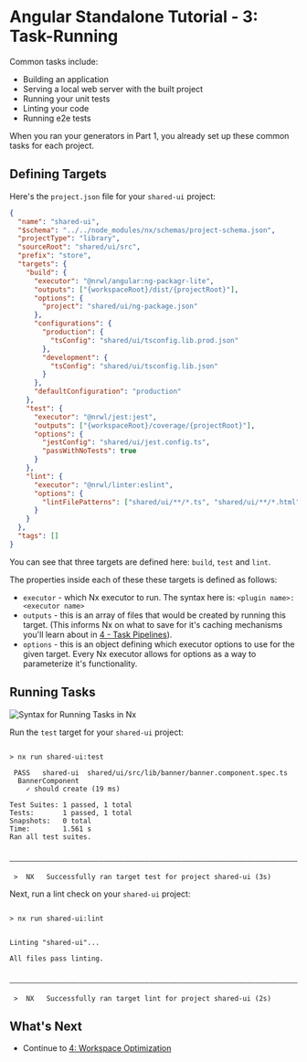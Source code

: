 # Angular Standalone Tutorial - 3: Task-Running

Common tasks include:

- Building an application
- Serving a local web server with the built project
- Running your unit tests
- Linting your code
- Running e2e tests

When you ran your generators in Part 1, you already set up these common tasks for each project.

## Defining Targets

Here's the `project.json` file for your `shared-ui` project:

```json {% fileName="shared/ui/project.json" %}
{
  "name": "shared-ui",
  "$schema": "../../node_modules/nx/schemas/project-schema.json",
  "projectType": "library",
  "sourceRoot": "shared/ui/src",
  "prefix": "store",
  "targets": {
    "build": {
      "executor": "@nrwl/angular:ng-packagr-lite",
      "outputs": ["{workspaceRoot}/dist/{projectRoot}"],
      "options": {
        "project": "shared/ui/ng-package.json"
      },
      "configurations": {
        "production": {
          "tsConfig": "shared/ui/tsconfig.lib.prod.json"
        },
        "development": {
          "tsConfig": "shared/ui/tsconfig.lib.json"
        }
      },
      "defaultConfiguration": "production"
    },
    "test": {
      "executor": "@nrwl/jest:jest",
      "outputs": ["{workspaceRoot}/coverage/{projectRoot}"],
      "options": {
        "jestConfig": "shared/ui/jest.config.ts",
        "passWithNoTests": true
      }
    },
    "lint": {
      "executor": "@nrwl/linter:eslint",
      "options": {
        "lintFilePatterns": ["shared/ui/**/*.ts", "shared/ui/**/*.html"]
      }
    }
  },
  "tags": []
}
```

You can see that three targets are defined here: `build`, `test` and `lint`.

The properties inside each of these these targets is defined as follows:

- `executor` - which Nx executor to run. The syntax here is: `<plugin name>:<executor name>`
- `outputs` - this is an array of files that would be created by running this target. (This informs Nx on what to save for it's caching mechanisms you'll learn about in [4 - Task Pipelines](/angular-standalone-tutorial/4-task-pipelines)).
- `options` - this is an object defining which executor options to use for the given target. Every Nx executor allows for options as a way to parameterize it's functionality.

## Running Tasks

![Syntax for Running Tasks in Nx](/shared/angular-standalone-tutorial/run-target-syntax.svg)

Run the `test` target for your `shared-ui` project:

```{% command="npx nx test shared-ui" path="~/store" %}

> nx run shared-ui:test

 PASS   shared-ui  shared/ui/src/lib/banner/banner.component.spec.ts
  BannerComponent
    ✓ should create (19 ms)

Test Suites: 1 passed, 1 total
Tests:       1 passed, 1 total
Snapshots:   0 total
Time:        1.561 s
Ran all test suites.

 —————————————————————————————————————————————————————————————————————————————————————————————————————————————————

 >  NX   Successfully ran target test for project shared-ui (3s)
```

Next, run a lint check on your `shared-ui` project:

```{% command="npx nx lint shared-ui" path="~/store" %}

> nx run shared-ui:lint


Linting "shared-ui"...

All files pass linting.


———————————————————————————————————————————————————————————————————————————————————————————————————

 >  NX   Successfully ran target lint for project shared-ui (2s)
```

## What's Next

- Continue to [4: Workspace Optimization](/angular-standalone-tutorial/4-task-pipelines)
